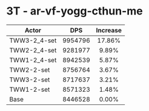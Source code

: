 # 3T - ar-vf-yogg-cthun-me
| Actor | DPS | Increase |
|---|:---:|:---:|
|TWW3-2_4-set|9954796|17.86%|
|TWW2-2_4-set|9281977|9.89%|
|TWW1-2_4-set|8942539|5.87%|
|TWW2-2-set|8756764|3.67%|
|TWW3-2-set|8717637|3.21%|
|TWW1-2-set|8571323|1.48%|
|Base|8446528|0.00%|
